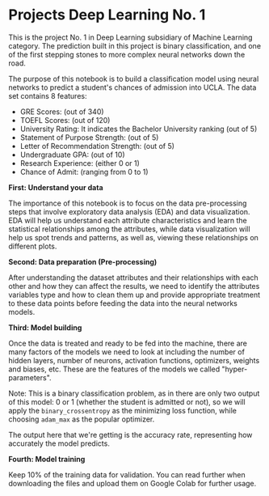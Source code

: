 # Projects Deep Learning No. 1

This is the project No. 1 in Deep Learning subsidiary of Machine Learning category. The prediction built in this project is binary classification, and one of the first stepping stones to more complex neural networks down the road.

The purpose of this notebook is to build a classification model using neural networks to predict a student's chances of admission into UCLA. The data set contains 8 features:
  * GRE Scores: (out of 340)
  * TOEFL Scores: (out of 120)
  * University Rating: It indicates the Bachelor University ranking (out of 5)
  * Statement of Purpose Strength: (out of 5)
  * Letter of Recommendation Strength: (out of 5)
  * Undergraduate GPA: (out of 10)
  * Research Experience: (either 0 or 1)
  * Chance of Admit: (ranging from 0 to 1)

**First: Understand your data**

The importance of this notebook is to focus on the data pre-processing steps that involve exploratory data analysis (EDA) and data visualization. EDA will help us understand each attribute characteristics and learn the statistical relationships among the attributes, while data visualization will help us spot trends and patterns, as well as, viewing these relationships on different plots.

**Second: Data preparation (Pre-processing)**

After understanding the dataset attributes and their relationships with each other and how they can affect the results, we need to identify the attributes variables type and how to clean them up and provide appropriate treatment to these data points before feeding the data into the neural networks models.

**Third: Model building**

Once the data is treated and ready to be fed into the machine, there are many factors of the models we need to look  at including the number of hidden layers, number of neurons, activation functions, optimizers, weights and biases, etc. These are the features of the models we called "hyper-parameters".

Note: This is a binary classification problem, as in there are only two output of this model: 0 or 1 (whether the student is admitted or not), so we will apply the ``` binary_crossentropy ``` as the minimizing loss function, while choosing ``` adam_max ``` as the popular optimizer.

The output here that we're getting is the accuracy rate, representing how accurately the model predicts.

**Fourth: Model training**

Keep 10% of the training data for validation. You can read further when downloading the files and upload them on Google Colab for further usage.
